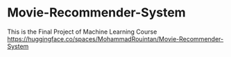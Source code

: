 # Movie-Recommender-System
This is the Final Project of Machine Learning Course
https://huggingface.co/spaces/MohammadRouintan/Movie-Recommender-System
